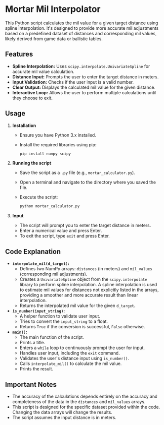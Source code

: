 # Mortar Mil Interpolator

This Python script calculates the mil value for a given target distance using spline interpolation. It's designed to provide more accurate mil adjustments based on a predefined dataset of distances and corresponding mil values, likely derived from game data or ballistic tables.

## Features

* **Spline Interpolation:** Uses `scipy.interpolate.UnivariateSpline` for accurate mil value calculation.
* **Distance Input:** Prompts the user to enter the target distance in meters.
* **Input Validation:** Checks if the user input is a valid number.
* **Clear Output:** Displays the calculated mil value for the given distance.
* **Interactive Loop:** Allows the user to perform multiple calculations until they choose to exit.

## Usage

1.  **Installation**

    * Ensure you have Python 3.x installed.
    * Install the required libraries using pip:

        ```bash
        pip install numpy scipy
        ```

2.  **Running the script**

    * Save the script as a `.py` file (e.g., `mortar_calculator.py`).
    * Open a terminal and navigate to the directory where you saved the file.
    * Execute the script:

        ```bash
        python mortar_calculator.py
        ```

3.  **Input**

    * The script will prompt you to enter the target distance in meters.
    * Enter a numerical value and press Enter.
    * To exit the script, type `exit` and press Enter.

## Code Explanation

* **`interpolate_mil(d_target)`:**
    * Defines two NumPy arrays: `distances` (in meters) and `mil_values` (corresponding mil adjustments).
    * Creates a `UnivariateSpline` object from the `scipy.interpolate` library to perform spline interpolation.  A spline interpolation is used to estimate mil values for distances not explicitly listed in the arrays, providing a smoother and more accurate result than linear interpolation.
    * Returns the interpolated mil value for the given `d_target`.
* **`is_number(input_string)`:**
    * A helper function to validate user input.
    * Tries to convert the `input_string` to a float.
    * Returns `True` if the conversion is successful, `False` otherwise.
* **`main()`:**
    * The main function of the script.
    * Prints a title.
    * Enters a `while` loop to continuously prompt the user for input.
    * Handles user input, including the `exit` command.
    * Validates the user's distance input using `is_number()`.
    * Calls `interpolate_mil()` to calculate the mil value.
    * Prints the result.

## Important Notes

* The accuracy of the calculations depends entirely on the accuracy and completeness of the data in the `distances` and `mil_values` arrays.
* This script is designed for the specific dataset provided within the code.  Changing the data arrays will change the results.
* The script assumes the input distance is in meters.

